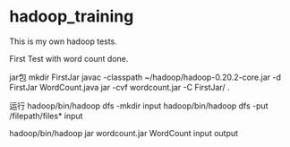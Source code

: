 hadoop_training
===============

This is my own hadoop tests.

First Test with word count done.

jar包
mkdir FirstJar
javac -classpath ~/hadoop/hadoop-0.20.2-core.jar -d FirstJar WordCount.java
jar -cvf wordcount.jar -C FirstJar/ .

运行
hadoop/bin/hadoop dfs -mkdir input
hadoop/bin/hadoop dfs -put /filepath/files* input

hadoop/bin/hadoop jar wordcount.jar WordCount input output
